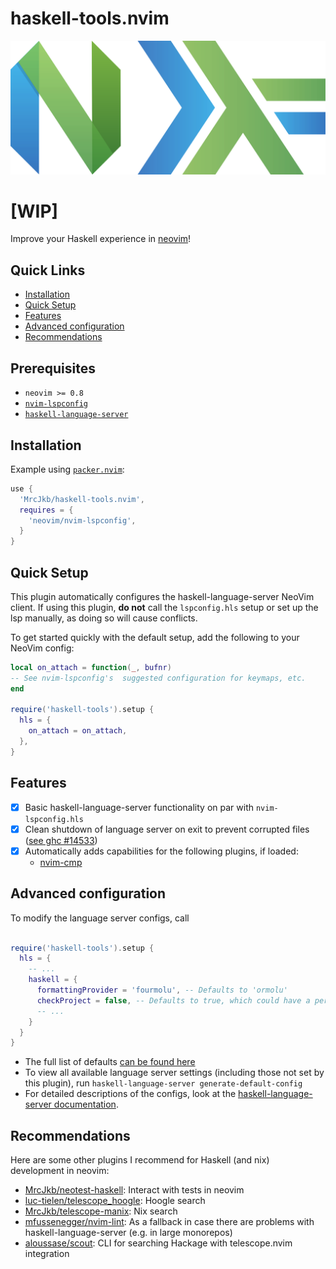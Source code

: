 # haskell-tools.nvim

![](./nvim-haskell.svg)

# __[WIP]__ 

Improve your Haskell experience in [neovim](https://neovim.io/)!

## Quick Links
- [Installation](#installation)
- [Quick Setup](#quick-setup)
- [Features](#features)
- [Advanced configuration](#advanced-configuration)
- [Recommendations](#recommendations)

## Prerequisites

* `neovim >= 0.8`
* [`nvim-lspconfig`](https://github.com/neovim/nvim-lspconfig)
* [`haskell-language-server`](https://haskell-language-server.readthedocs.io/en/latest/installation.html)


## Installation

Example using [`packer.nvim`](https://github.com/wbthomason/packer.nvim):

```lua
use {
  'MrcJkb/haskell-tools.nvim',
  requires = {
    'neovim/nvim-lspconfig',
  }
}
```

## Quick Setup

This plugin automatically configures the haskell-language-server NeoVim client.
If using this plugin, __do not__ call the `lspconfig.hls` setup or set up the lsp manually, as doing so will cause conflicts.

To get started quickly with the default setup, add the following to your NeoVim config:

```lua
local on_attach = function(_, bufnr)
-- See nvim-lspconfig's  suggested configuration for keymaps, etc.
end

require('haskell-tools').setup {
  hls = {
    on_attach = on_attach,
  },
}

```

## Features

- [x] Basic haskell-language-server functionality on par with `nvim-lspconfig.hls`
- [x] Clean shutdown of language server on exit to prevent corrupted files ([see ghc #14533](https://gitlab.haskell.org/ghc/ghc/-/issues/14533))
- [x] Automatically adds capabilities for the following plugins, if loaded:
  * [nvim-cmp](https://github.com/hrsh7th/nvim-cmp)


## Advanced configuration

To modify the language server configs, call

```lua

require('haskell-tools').setup {
  hls = {
    -- ...
    haskell = {
      formattingProvider = 'fourmolu', -- Defaults to 'ormolu'
      checkProject = false, -- Defaults to true, which could have a performance impact on large monorepos.
      -- ...
    }
  }
}

```

* The full list of defaults [can be found here](./lua/haskell-tools/config.lua)
* To view all available language server settings (including those not set by this plugin), run `haskell-language-server generate-default-config`
* For detailed descriptions of the configs, look at the [haskell-language-server documentation](https://haskell-language-server.readthedocs.io/en/latest/configuration.html).

## Recommendations

Here are some other plugins I recommend for Haskell (and nix) development in neovim:

* [MrcJkb/neotest-haskell](https://github.com/MrcJkb/neotest-haskell): Interact with tests in neovim
* [luc-tielen/telescope_hoogle](https://github.com/luc-tielen/telescope_hoogle): Hoogle search
* [MrcJkb/telescope-manix](https://github.com/MrcJkb/telescope-manix): Nix search
* [mfussenegger/nvim-lint](https://github.com/mfussenegger/nvim-lint): As a fallback in case there are problems with haskell-language-server (e.g. in large monorepos)
* [aloussase/scout](https://github.com/aloussase/scout): CLI for searching Hackage with telescope.nvim integration
